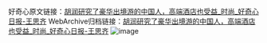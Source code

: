 好奇心原文链接：[胡润研究了豪华出境游的中国人，高端酒店也受益_时尚_好奇心日报-王思齐](https://www.qdaily.com/articles/11387.html)
WebArchive归档链接：[胡润研究了豪华出境游的中国人，高端酒店也受益_时尚_好奇心日报-王思齐](http://web.archive.org/web/20160428063109/http://www.qdaily.com/articles/11387.html)
![image](http://ww3.sinaimg.cn/large/007d5XDply1g3wgzcjbotj30u0303e81)